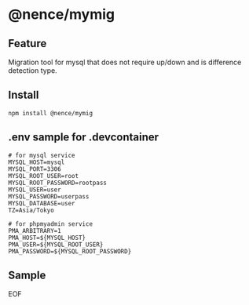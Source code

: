 # @nence/mymig

## Feature
Migration tool for mysql that does not require up/down and is difference detection type.

## Install

```
npm install @nence/mymig
```

## .env sample for .devcontainer

```
# for mysql service
MYSQL_HOST=mysql
MYSQL_PORT=3306
MYSQL_ROOT_USER=root
MYSQL_ROOT_PASSWORD=rootpass
MYSQL_USER=user
MYSQL_PASSWORD=userpass
MYSQL_DATABASE=user
TZ=Asia/Tokyo

# for phpmyadmin service
PMA_ARBITRARY=1
PMA_HOST=${MYSQL_HOST}
PMA_USER=${MYSQL_ROOT_USER}
PMA_PASSWORD=${MYSQL_ROOT_PASSWORD}
```

## Sample


EOF
